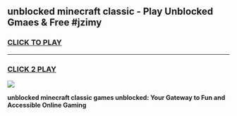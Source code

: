 
## unblocked minecraft classic - Play Unblocked Gmaes & Free #jzimy
<h3>
<a href="https://news.freeplayer.one?title=unblocked_minecraft_classic&ref=03M">CLICK TO PLAY</a></h3>
<hr>

<h3>
<a href="https://news.freeplayer.one?title=unblocked_minecraft_classic&ref=03M">CLICK 2 PLAY</a>
  
</h3>

<a href="https://news.freeplayer.one?title=unblocked_minecraft_classic&ref=03M"><img src="https://clearcache.store/games.png"></a>


**unblocked minecraft classic games unblocked: Your Gateway to Fun and Accessible Online Gaming**
